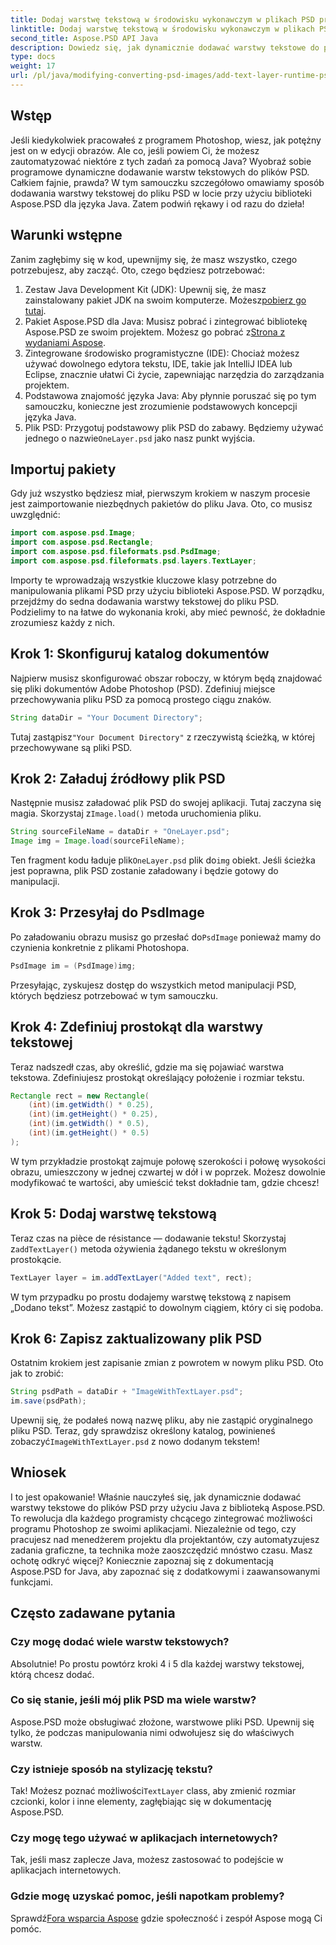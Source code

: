 ```yaml
---
title: Dodaj warstwę tekstową w środowisku wykonawczym w plikach PSD przy użyciu języka Java
linktitle: Dodaj warstwę tekstową w środowisku wykonawczym w plikach PSD przy użyciu języka Java
second_title: Aspose.PSD API Java
description: Dowiedz się, jak dynamicznie dodawać warstwy tekstowe do plików PSD przy użyciu Java z Aspose.PSD. Postępuj zgodnie z tym samouczkiem krok po kroku, aby poznać ekscytujące możliwości automatyzacji.
type: docs
weight: 17
url: /pl/java/modifying-converting-psd-images/add-text-layer-runtime-psd-files/
---
```

## Wstęp
Jeśli kiedykolwiek pracowałeś z programem Photoshop, wiesz, jak potężny jest on w edycji obrazów. Ale co, jeśli powiem Ci, że możesz zautomatyzować niektóre z tych zadań za pomocą Java? Wyobraź sobie programowe dynamiczne dodawanie warstw tekstowych do plików PSD. Całkiem fajnie, prawda? W tym samouczku szczegółowo omawiamy sposób dodawania warstwy tekstowej do pliku PSD w locie przy użyciu biblioteki Aspose.PSD dla języka Java. Zatem podwiń rękawy i od razu do dzieła!
## Warunki wstępne
Zanim zagłębimy się w kod, upewnijmy się, że masz wszystko, czego potrzebujesz, aby zacząć. Oto, czego będziesz potrzebować:
1.  Zestaw Java Development Kit (JDK): Upewnij się, że masz zainstalowany pakiet JDK na swoim komputerze. Możesz[pobierz go tutaj](https://www.oracle.com/java/technologies/javase-jdk11-downloads.html).
2.  Pakiet Aspose.PSD dla Java: Musisz pobrać i zintegrować bibliotekę Aspose.PSD ze swoim projektem. Możesz go pobrać z[Strona z wydaniami Aspose](https://releases.aspose.com/psd/java/).
3. Zintegrowane środowisko programistyczne (IDE): Chociaż możesz używać dowolnego edytora tekstu, IDE, takie jak IntelliJ IDEA lub Eclipse, znacznie ułatwi Ci życie, zapewniając narzędzia do zarządzania projektem.
4. Podstawowa znajomość języka Java: Aby płynnie poruszać się po tym samouczku, konieczne jest zrozumienie podstawowych koncepcji języka Java.
5.  Plik PSD: Przygotuj podstawowy plik PSD do zabawy. Będziemy używać jednego o nazwie`OneLayer.psd` jako nasz punkt wyjścia.
## Importuj pakiety
Gdy już wszystko będziesz miał, pierwszym krokiem w naszym procesie jest zaimportowanie niezbędnych pakietów do pliku Java. Oto, co musisz uwzględnić:
```java
import com.aspose.psd.Image;
import com.aspose.psd.Rectangle;
import com.aspose.psd.fileformats.psd.PsdImage;
import com.aspose.psd.fileformats.psd.layers.TextLayer;
```
Importy te wprowadzają wszystkie kluczowe klasy potrzebne do manipulowania plikami PSD przy użyciu biblioteki Aspose.PSD.
W porządku, przejdźmy do sedna dodawania warstwy tekstowej do pliku PSD. Podzielimy to na łatwe do wykonania kroki, aby mieć pewność, że dokładnie zrozumiesz każdy z nich.
## Krok 1: Skonfiguruj katalog dokumentów
Najpierw musisz skonfigurować obszar roboczy, w którym będą znajdować się pliki dokumentów Adobe Photoshop (PSD). Zdefiniuj miejsce przechowywania pliku PSD za pomocą prostego ciągu znaków.
```java
String dataDir = "Your Document Directory"; 
```
 Tutaj zastąpisz`"Your Document Directory"` z rzeczywistą ścieżką, w której przechowywane są pliki PSD.
## Krok 2: Załaduj źródłowy plik PSD
Następnie musisz załadować plik PSD do swojej aplikacji. Tutaj zaczyna się magia. Skorzystaj z`Image.load()` metoda uruchomienia pliku.
```java
String sourceFileName = dataDir + "OneLayer.psd"; 
Image img = Image.load(sourceFileName);
```
 Ten fragment kodu ładuje plik`OneLayer.psd` plik do`img` obiekt. Jeśli ścieżka jest poprawna, plik PSD zostanie załadowany i będzie gotowy do manipulacji.
## Krok 3: Przesyłaj do PsdImage
 Po załadowaniu obrazu musisz go przesłać do`PsdImage` ponieważ mamy do czynienia konkretnie z plikami Photoshopa.
```java
PsdImage im = (PsdImage)img;
```
Przesyłając, zyskujesz dostęp do wszystkich metod manipulacji PSD, których będziesz potrzebować w tym samouczku.
## Krok 4: Zdefiniuj prostokąt dla warstwy tekstowej
Teraz nadszedł czas, aby określić, gdzie ma się pojawiać warstwa tekstowa. Zdefiniujesz prostokąt określający położenie i rozmiar tekstu.
```java
Rectangle rect = new Rectangle(
    (int)(im.getWidth() * 0.25),
    (int)(im.getHeight() * 0.25),
    (int)(im.getWidth() * 0.5),
    (int)(im.getHeight() * 0.5)
);
```
W tym przykładzie prostokąt zajmuje połowę szerokości i połowę wysokości obrazu, umieszczony w jednej czwartej w dół i w poprzek. Możesz dowolnie modyfikować te wartości, aby umieścić tekst dokładnie tam, gdzie chcesz!
## Krok 5: Dodaj warstwę tekstową
 Teraz czas na pièce de résistance — dodawanie tekstu! Skorzystaj z`addTextLayer()` metoda ożywienia żądanego tekstu w określonym prostokącie.
```java
TextLayer layer = im.addTextLayer("Added text", rect);
```
W tym przypadku po prostu dodajemy warstwę tekstową z napisem „Dodano tekst”. Możesz zastąpić to dowolnym ciągiem, który ci się podoba.
## Krok 6: Zapisz zaktualizowany plik PSD
Ostatnim krokiem jest zapisanie zmian z powrotem w nowym pliku PSD. Oto jak to zrobić:
```java
String psdPath = dataDir + "ImageWithTextLayer.psd";
im.save(psdPath);
```
 Upewnij się, że podałeś nową nazwę pliku, aby nie zastąpić oryginalnego pliku PSD. Teraz, gdy sprawdzisz określony katalog, powinieneś zobaczyć`ImageWithTextLayer.psd` z nowo dodanym tekstem!
## Wniosek
I to jest opakowanie! Właśnie nauczyłeś się, jak dynamicznie dodawać warstwy tekstowe do plików PSD przy użyciu Java z biblioteką Aspose.PSD. To rewolucja dla każdego programisty chcącego zintegrować możliwości programu Photoshop ze swoimi aplikacjami. Niezależnie od tego, czy pracujesz nad menedżerem projektu dla projektantów, czy automatyzujesz zadania graficzne, ta technika może zaoszczędzić mnóstwo czasu.
Masz ochotę odkryć więcej? Koniecznie zapoznaj się z dokumentacją Aspose.PSD for Java, aby zapoznać się z dodatkowymi i zaawansowanymi funkcjami.
## Często zadawane pytania
### Czy mogę dodać wiele warstw tekstowych?
Absolutnie! Po prostu powtórz kroki 4 i 5 dla każdej warstwy tekstowej, którą chcesz dodać.
### Co się stanie, jeśli mój plik PSD ma wiele warstw?
Aspose.PSD może obsługiwać złożone, warstwowe pliki PSD. Upewnij się tylko, że podczas manipulowania nimi odwołujesz się do właściwych warstw.
### Czy istnieje sposób na stylizację tekstu?
 Tak! Możesz poznać możliwości`TextLayer` class, aby zmienić rozmiar czcionki, kolor i inne elementy, zagłębiając się w dokumentację Aspose.PSD.
### Czy mogę tego używać w aplikacjach internetowych?
Tak, jeśli masz zaplecze Java, możesz zastosować to podejście w aplikacjach internetowych.
### Gdzie mogę uzyskać pomoc, jeśli napotkam problemy?
 Sprawdź[Fora wsparcia Aspose](https://forum.aspose.com/c/psd/34) gdzie społeczność i zespół Aspose mogą Ci pomóc.